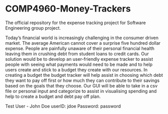 # COMP4960-Money-Trackers
The official repository for the expense tracking project for Software Engineering group project.

Today’s financial world is increasingly challenging in the consumer driven market. The average American cannot cover a surprise five hundred dollar expense. People are painfully unaware of their personal financial health leaving them in crushing debt from student loans to credit cards.
Our solution would be to develop an user-friendly expense tracker to assist people with seeing what payments would need to be made and to help users create and stick to a budget they create with our resources. In creating a budget the budget tracker will help assist in choosing which debt they want to pay off first or how much they can contribute to their savings based on the goals that they choose. 
Our GUI will be able to take in a csv file or personal input and categorize to assist in visualising spending and help to create a budget and debt pay off plan. 

Test User - John Doe
userID: jdoe
Password: password
